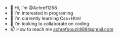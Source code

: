 - 👋 Hi, I’m @Achref1258
- 👀 I’m interested in programing
- 🌱 I’m currently learning Css+Html
- 💞️ I’m looking to collaborate on coding
- 📫 How to reach me achrefbouzidi89@gmail.com

<!---
Achref1258/Achref1258 is a ✨ special ✨ repository because its `README.md` (this file) appears on your GitHub profile.
You can click the Preview link to take a look at your changes.
--->
